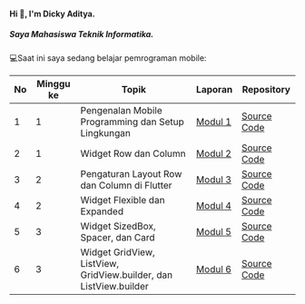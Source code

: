 #### Hi 👋, I'm Dicky Aditya. 
##### Saya Mahasiswa Teknik Informatika.

💻Saat ini saya sedang belajar pemrograman mobile:

| No  | Minggu ke | Topik  | Laporan | Repository |
| ------------ | ------------ | ------------ | ------------ | ------------ |
|  1 | 1  | Pengenalan Mobile Programming dan Setup Lingkungan  | [Modul 1](https://docs.google.com/document/d/1aVRJTNYvTpJY1oBlYQX1pxzbSQFfJ98n/edit?usp=sharing&ouid=104944616880503288967&rtpof=true&sd=true "Modul 01") | [Source Code](https://github.com/dickadty/modul1-mobile "Repository") |
|  2 | 1  | Widget Row dan Column | [Modul 2](https://docs.google.com/document/d/1bAyuU6jrKHtkA4Xj5qt7JtetDfKI22JQ/edit?usp=sharing&ouid=104944616880503288967&rtpof=true&sd=true "Modul 02")| [Source Code](https://github.com/dickadty/modul2-mobile "Repository") |
|  3 | 2  | Pengaturan Layout Row dan Column di Flutter  | [Modul 3](https://docs.google.com/document/d/1xG5zvKOgwrAXow-jxBnv22rApHQjhqTO/edit?usp=sharing&ouid=104944616880503288967&rtpof=true&sd=true "Modul 03")| [Source Code](https://github.com/dickadty/modul3-mobile "Repository") |
|  4 | 2  | Widget Flexible dan Expanded  | [Modul 4](https://docs.google.com/document/d/11raVMCJFUIHBD0Df23qXv1r68YZ6I8C1/edit?usp=sharing&ouid=104944616880503288967&rtpof=true&sd=true "Modul 04")| [Source Code](https://github.com/dickadty/modul4-mobile "Repository") |
|  5 | 3  | Widget SizedBox, Spacer, dan Card | [Modul 5](https://docs.google.com/document/d/1QASdpT6gGDft_BWNlx_1Y4iTXQ7GsmPk/edit "Modul 04")| [Source Code](https://github.com/dickadty/modul1-mobile "Repository") |
|  6 | 3 | Widget GridView, ListView, GridView.builder, dan ListView.builder | [Modul 6](https://docs.google.com/document/d/1j8j5wVyMXLeLtnSF74SYOa3dAqPa4Xtu/edit "Modul 06")| [Source Code](https://github.com/dickadty/modul6-mobile "Repository") |


